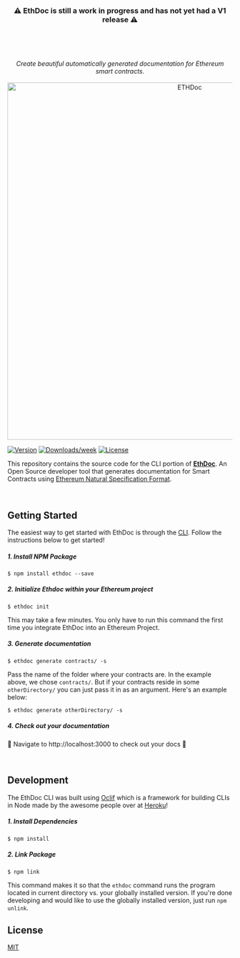 <h3 align="center">
  ⚠️ EthDoc is still a work in progress and has not yet had a V1 release ⚠️ 
</h3>

<br />

<h2 align="center">
  <img src="https://file-qdxymcjlzd.now.sh/" alt="">
</h2>

<p align="center">
  <i>Create beautiful automatically generated documentation for Ethereum smart contracts.</i>
  <br/>
  <br/>
  <img src="https://user-images.githubusercontent.com/7297269/44291274-32d9d000-a232-11e8-93a8-9180ee85399e.png" alt="ETHDoc" width="800" />
</p>

[![Version](https://img.shields.io/npm/v/ethdoc.svg)](https://npmjs.org/package/ethdoc)
[![Downloads/week](https://img.shields.io/npm/dw/ethdoc.svg)](https://npmjs.org/package/ethdoc)
[![License](https://img.shields.io/npm/l/ethdoc.svg)](https://github.com/iMuzz/ethdoc/blob/master/package.json)

This repository contains the source code for the CLI portion of [**EthDoc**](https://ethdoc.io). An Open Source developer tool that generates documentation for Smart Contracts using [Ethereum Natural Specification Format](https://github.com/ethereum/wiki/wiki/Ethereum-Natural-Specification-Format).

<br />

## Getting Started
The easiest way to get started with EthDoc is through the [CLI](https://github.com/iMuzz/ethdoc-cli). Follow the instructions below to get started!

##### 1. Install NPM Package
```
$ npm install ethdoc --save
```

##### 2. Initialize Ethdoc within your Ethereum project

```
$ ethdoc init
```
This may take a few minutes. You only have to run this command the first time you integrate EthDoc into an Ethereum Project.

##### 3. Generate documentation

```
$ ethdoc generate contracts/ -s
```

Pass the name of the folder where your contracts are. In the example above, we chose `contracts/`. But if your contracts reside in some `otherDirectory/` you can just pass it in as an argument. Here's an example below: 
```
$ ethdoc generate otherDirectory/ -s
```

##### 4. Check out your documentation 

🎉 Navigate to http://localhost:3000 to check out your docs 🎉

<br />

## Development

The EthDoc CLI was built using [Oclif](https://github.com/oclif/oclif) which is a framework for building CLIs in Node made by the awesome people over at [Heroku](https://heroku.com/)!

##### 1. Install Dependencies
```
$ npm install
```

##### 2. Link Package
```
$ npm link
```

This command makes it so that the `ethdoc` command runs the program located in current directory vs. your globally installed version.
If you're done developing and would like to use the globally installed version, just run `npm unlink`.

## License
[MIT](https://github.com/iMuzz/ethdoc-cli/blob/master/LICENSE)
